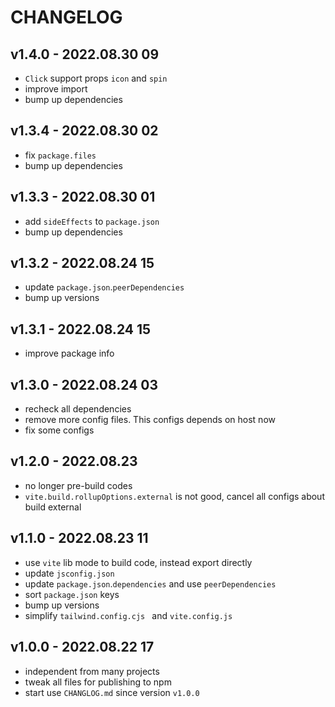 # CHANGELOG

## v1.4.0 - 2022.08.30 09
* `Click` support props `icon` and `spin`
* improve import
* bump up dependencies


## v1.3.4 - 2022.08.30 02
* fix `package.files`
* bump up dependencies


## v1.3.3 - 2022.08.30 01
* add `sideEffects` to `package.json`
* bump up dependencies


## v1.3.2 - 2022.08.24 15
* update `package.json`.`peerDependencies`
* bump up versions


## v1.3.1 - 2022.08.24 15
* improve package info


## v1.3.0 - 2022.08.24 03
* recheck all dependencies
* remove more config files. This configs depends on host now
* fix some configs


## v1.2.0 - 2022.08.23
* no longer pre-build codes
* `vite.build.rollupOptions.external` is not good, cancel all configs about build external


## v1.1.0 - 2022.08.23 11
* use `vite` lib mode to build code, instead export directly
* update `jsconfig.json`
* update `package.json`.`dependencies` and use `peerDependencies`
* sort `package.json` keys
* bump up versions
* simplify `tailwind.config.cjs ` and `vite.config.js`


## v1.0.0 - 2022.08.22 17
* independent from many projects
* tweak all files for publishing to npm
* start use `CHANGLOG.md` since version `v1.0.0`
